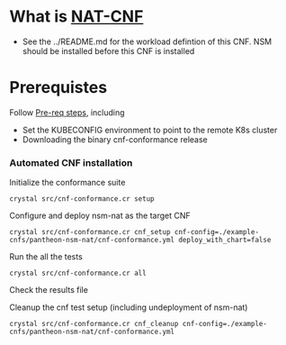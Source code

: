 # What is [NAT-CNF](https://github.com/PANTHEONtech/cnf-examples/tree/master/nsm/LFNWebinar)

- See the ../README.md for the workload defintion of this CNF. NSM should be installed before this CNF is installed

# Prerequistes

Follow [Pre-req steps](https://github.com/cncf/cnf-testsuite/blob/main/INSTALL.md#prerequisites), including

- Set the KUBECONFIG environment to point to the remote K8s cluster
- Downloading the binary cnf-conformance release

### Automated CNF installation

Initialize the conformance suite

```
crystal src/cnf-conformance.cr setup
```

Configure and deploy nsm-nat as the target CNF

```
crystal src/cnf-conformance.cr cnf_setup cnf-config=./example-cnfs/pantheon-nsm-nat/cnf-conformance.yml deploy_with_chart=false
```

Run the all the tests

```
crystal src/cnf-conformance.cr all
```

Check the results file

Cleanup the cnf test setup (including undeployment of nsm-nat)

```
crystal src/cnf-conformance.cr cnf_cleanup cnf-config=./example-cnfs/pantheon-nsm-nat/cnf-conformance.yml
```
